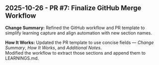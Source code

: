 
## 2025-10-26 - PR #7: Finalize GitHub Merge Workflow

**Change Summary:** Refined the GitHub workflow and PR template to simplify learning capture and align automation with new section names.

**How It Works:** Updated the PR template to use concise fields — *Change Summary*, *How It Works*, and *Additional Notes*.  
Modified the workflow to extract those sections and append them to LEARNINGS.md.


